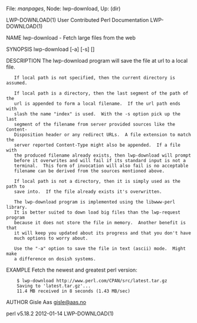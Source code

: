 File: *manpages*,  Node: lwp-download,  Up: (dir)

LWP-DOWNLOAD(1)       User Contributed Perl Documentation      LWP-DOWNLOAD(1)



NAME
       lwp-download - Fetch large files from the web

SYNOPSIS
       lwp-download [-a] [-s] <url> [<local path>]

DESCRIPTION
       The lwp-download program will save the file at url to a local file.

       If local path is not specified, then the current directory is assumed.

       If local path is a directory, then the last segment of the path of the
       url is appended to form a local filename.  If the url path ends with
       slash the name "index" is used.  With the -s option pick up the last
       segment of the filename from server provided sources like the Content-
       Disposition header or any redirect URLs.  A file extension to match the
       server reported Content-Type might also be appended.  If a file with
       the produced filename already exists, then lwp-download will prompt
       before it overwrites and will fail if its standard input is not a
       terminal.  This form of invocation will also fail is no acceptable
       filename can be derived from the sources mentioned above.

       If local path is not a directory, then it is simply used as the path to
       save into.  If the file already exists it's overwritten.

       The lwp-download program is implemented using the libwww-perl library.
       It is better suited to down load big files than the lwp-request program
       because it does not store the file in memory.  Another benefit is that
       it will keep you updated about its progress and that you don't have
       much options to worry about.

       Use the "-a" option to save the file in text (ascii) mode.  Might make
       a difference on dosish systems.

EXAMPLE
       Fetch the newest and greatest perl version:

        $ lwp-download http://www.perl.com/CPAN/src/latest.tar.gz
        Saving to 'latest.tar.gz'...
        11.4 MB received in 8 seconds (1.43 MB/sec)

AUTHOR
       Gisle Aas <gisle@aas.no>



perl v5.18.2                      2012-01-14                   LWP-DOWNLOAD(1)

